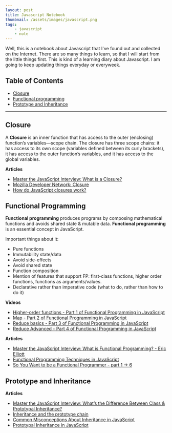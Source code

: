```yaml
---
layout: post
title: Javascript Notebook
thumbnail: /assets/images/javascript.png
tags:
    - javascript
    - note
---
```



Well, this is a notebook about Javascript that I've found out and collected on the Internet. There are so many things to learn, so that I will start from the little things first. 
This is kind of a learning diary about Javascript. I am going to keep updating things everyday or everyweek.


## Table of Contents

- [Closure](#closure)
- [Functional programming](#functional-programming)
- [Prototype and Inheritance](#prototype-and-inheritance)

---

## Closure

A **Closure** is an inner function that has access to the outer (enclosing) function’s variables—scope chain. The closure has three scope chains: it has access to its own scope (variables defined between its curly brackets), it has access to the outer function’s variables, and it has access to the global variables.

**Articles**

+ [Master the JavaScript Interview: What is a Closure?](https://medium.com/javascript-scene/master-the-javascript-interview-what-is-a-closure-b2f0d2152b36#.4r4ornmov)
+ [Mozilla Developer Network: Closure](https://developer.mozilla.org/en/docs/Web/JavaScript/Closures)
+ [How do JavaScript closures work?](http://stackoverflow.com/questions/111102/how-do-javascript-closures-work)



## Functional Programming

**Functional programming** produces programs by composing mathematical functions and avoids shared state & mutable data. **Functional programming** is an essential concept in JavaScript.

Important things about it:
+ Pure functions
+ Immutability state/data
+ Avoid side-effects
+ Avoid shared state
+ Function composition
+ Mention of features that support FP: first-class functions, higher order functions, functions as arguments/values.
+ Declarative rather than imperative code (what to do, rather than how to do it)

**Videos**

+ [Higher-order functions - Part 1 of Functional Programming in JavaScript](https://www.youtube.com/watch?v=BMUiFMZr7vk)
+ [Map - Part 2 of Functional Programming in JavaScript](https://www.youtube.com/watch?v=bCqtb-Z5YGQ)
+ [Reduce basics - Part 3 of Functional Programming in JavaScript](https://www.youtube.com/watch?v=Wl98eZpkp-c)
+ [Reduce Advanced - Part 4 of Functional Programming in JavaScript](https://www.youtube.com/watch?v=1DMolJ2FrNY)

**Articles**

+ [Master the JavaScript Interview: What is Functional Programming? - Eric Elliott](https://medium.com/javascript-scene/master-the-javascript-interview-what-is-functional-programming-7f218c68b3a0#.ojau3stye)
+ [Functional Programming Techniques in JavaScript](https://medium.com/@yannickdot/functional-programming-techniques-in-javascript-c7f8a99e5c49#.11fxms5kl)
+ [So You Want to be a Functional Programmer - part 1 -> 6](https://medium.com/@cscalfani/so-you-want-to-be-a-functional-programmer-part-1-1f15e387e536#.hcodyg9j5)



## Prototype and Inheritance


**Articles**

+ [Master the JavaScript Interview: What’s the Difference Between Class & Prototypal Inheritance?](https://medium.com/javascript-scene/master-the-javascript-interview-what-s-the-difference-between-class-prototypal-inheritance-e4cd0a7562e9#.985s391s5)
+ [Inheritance and the prototype chain](https://developer.mozilla.org/en/docs/Web/JavaScript/Inheritance_and_the_prototype_chain)
+ [Common Misconceptions About Inheritance in JavaScript](https://medium.com/javascript-scene/common-misconceptions-about-inheritance-in-javascript-d5d9bab29b0a#.nangh4zh8)
+ [Prototypal Inheritance in JavaScript](https://medium.com/@kevincennis/prototypal-inheritance-781bccc97edb#.oc670qonl)

